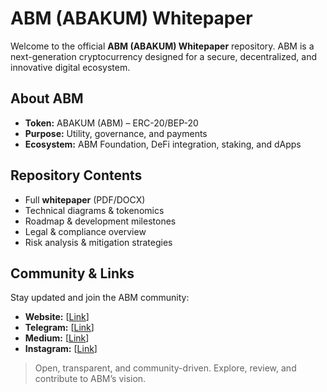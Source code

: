 # ABM (ABAKUM) Whitepaper

Welcome to the official **ABM (ABAKUM) Whitepaper** repository. ABM is a next-generation cryptocurrency designed for a secure, decentralized, and innovative digital ecosystem.

## About ABM
- **Token:** ABAKUM (ABM) – ERC-20/BEP-20  
- **Purpose:** Utility, governance, and payments  
- **Ecosystem:** ABM Foundation, DeFi integration, staking, and dApps  

## Repository Contents
- Full **whitepaper** (PDF/DOCX)  
- Technical diagrams & tokenomics  
- Roadmap & development milestones  
- Legal & compliance overview  
- Risk analysis & mitigation strategies  

## Community & Links
Stay updated and join the ABM community:  
- **Website:** [[Link](https://abmfoundation.ru)]  
- **Telegram:** [[Link](https://t.me/abm_fund)]    
- **Medium:** [[Link](https://medium.com/@glockinmybape1)]
- **Instagram:** [[Link](https://www.instagram.com/alphablockchainmoney?igsh=a3dhcnh5MWE1dmYy&utm_source=qr)]  

> Open, transparent, and community-driven. Explore, review, and contribute to ABM’s vision.
